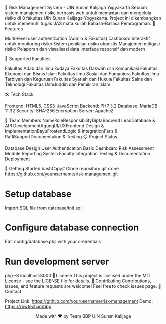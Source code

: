 🚀 Risk Management System - UIN Sunan Kalijaga Yogyakarta
Sebuah sistem manajemen risiko berbasis web untuk memantau dan mengelola risiko di 8 fakultas UIN Sunan Kalijaga Yogyakarta. Project ini dikembangkan untuk memenuhi tugas UAS mata kuliah Bahasa-Bahasa Pemrograman.
🎯 Features

Multi-level user authentication (Admin & Fakultas)
Dashboard interaktif untuk monitoring risiko
Sistem penilaian risiko otomatis
Manajemen mitigasi risiko
Pelaporan dan visualisasi data
Interface responsif dan modern

🏢 Supported Faculties

Fakultas Adab dan Ilmu Budaya
Fakultas Dakwah dan Komunikasi
Fakultas Ekonomi dan Bisnis Islam
Fakultas Ilmu Sosial dan Humaniora
Fakultas Ilmu Tarbiyah dan Keguruan
Fakultas Syariah dan Hukum
Fakultas Sains dan Teknologi
Fakultas Ushuluddin dan Pemikiran Islam

🛠️ Tech Stack

Frontend: HTML5, CSS3, JavaScript
Backend: PHP 8.2
Database: MariaDB 11.32
Security: SHA-256 Encryption
Server: Apache2

👥 Team Members
NameRoleResponsibilityDiptaBackend LeadDatabase & API DevelopmentAgungUI/UXFrontend Design & ImplementationBayuFrontendLogic & IntegrationFaris & RafliSupportDocumentation & Testing
📋 Project Status

 Database Design
 User Authentication
 Basic Dashboard
 Risk Assessment Module
 Reporting System
 Faculty Integration
 Testing & Documentation
 Deployment

🚀 Getting Started
bashCopy# Clone repository
git clone https://github.com/yourusername/risk-management.git

# Setup database
Import SQL file from database/init.sql

# Configure database connection
Edit config/database.php with your credentials

# Run development server
php -S localhost:8000
📝 License
This project is licensed under the MIT License - see the LICENSE file for details.
🤝 Contributing
Contributions, issues, and feature requests are welcome! Feel free to check issues page.
📧 Contact

Project Link: https://github.com/yourusername/risk-management
Demo: https://rbwtech.io/bbp


<p align="center">Made with ❤️ by Team BBP UIN Sunan Kalijaga</p>
